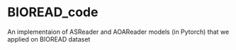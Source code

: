 # BIOREAD_code
An implementaion of ASReader and AOAReader models (in Pytorch) that we applied on BIOREAD dataset
